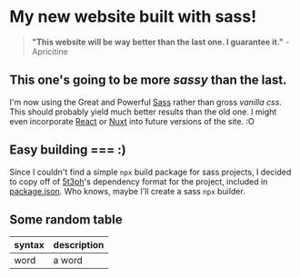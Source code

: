 # My new website built with sass!

> **"This website will be way better than the last one. I guarantee it."** - Apricitine

## This one's going to be more ***sassy*** than the last.

I'm now using the Great and Powerful [Sass]() rather than gross *vanilla css*. This should probably yield much better results than the old one. I might even incorporate [React]() or [Nuxt]() into future versions of the site. :O

## Easy building === :)

Since I couldn't find a simple `npx` build package for sass projects, I decided to copy off of [5t3ph]()'s dependency format for the project, included in [package.json](). Who knows, maybe I'll create a sass `npx` builder.

## Some random table
| syntax | description |
| ------ | ----------- |
| word   |  a word     |

